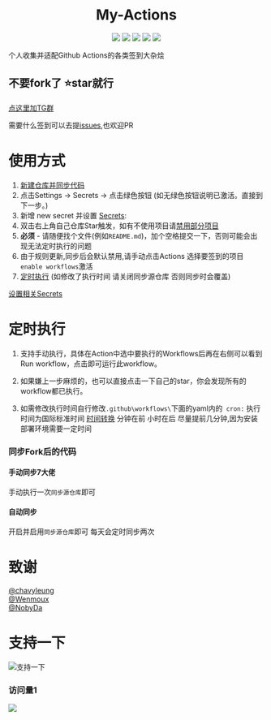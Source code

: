 
<div align="center">
<h1 align="center">My-Actions</h1>
<img src="https://img.shields.io/github/issues/MayoBlueSky/My-Actions?color=green">
<img src="https://img.shields.io/github/stars/MayoBlueSky/My-Actions?color=yellow">
<img src="https://img.shields.io/github/forks/MayoBlueSky/My-Actions?color=orange">
<img src="https://img.shields.io/github/license/MayoBlueSky/My-Actions?color=ff69b4">
<img src="https://img.shields.io/github/languages/code-size/MayoBlueSky/My-Actions?color=blueviolet">
</div>

个人收集并适配Github Actions的各类签到大杂烩
## 不要fork了 ⭐️star就行 #

[点这里加TG群](https://t.me/joinchat/Os0AUkWMJl43ODBl) 

需要什么签到可以去提[issues](https://github.com/MayoBlueSky/My-Actions/issues),也欢迎PR

# 使用方式
1. [新建仓库并同步代码](RepoSync.md)
2. 点击Settings -> Secrets -> 点击绿色按钮 (如无绿色按钮说明已激活。直接到下一步。)
3. 新增 new secret 并设置 [Secrets](Secrets.md):
4. 双击右上角自己仓库Star触发，如有不使用项目请[禁用部分项目](https://cdn.jsdelivr.net/gh/BlueskyClouds/Script/img/2020/10/19/img/2020-10-19.jpg)
6. **必须** - 请随便找个文件(例如`README.md`)，加个空格提交一下，否则可能会出现无法定时执行的问题
7. 由于规则更新,同步后会默认禁用,请手动点击Actions 选择要签到的项目 `enable workflows`激活
8. [定时执行](#定时执行) (如修改了执行时间 请关闭同步源仓库  否则同步时会覆盖)

[设置相关Secrets](Secrets.md)

# 定时执行
1. 支持手动执行，具体在Action中选中要执行的Workflows后再在右侧可以看到Run workflow，点击即可运行此workflow。

2. 如果嫌上一步麻烦的，也可以直接点击一下自己的star，你会发现所有的workflow都已执行。

3. 如需修改执行时间自行修改`.github\workflows\`下面的yaml内的` cron:` 执行时间为国际标准时间 [时间转换](http://www.timebie.com/cn/universalbeijing.php) 分钟在前 小时在后 尽量提前几分钟,因为安装部署环境需要一定时间

### 同步Fork后的代码

#### 手动同步7大佬

手动执行一次`同步源仓库`即可
#### 自动同步
开启并启用`同步源仓库`即可 每天会定时同步两次
# 致谢

[@chavyleung](https://github.com/chavyleung/)  
[@Wenmoux](https://github.com/Wenmoux/)  
[@NobyDa](https://github.com/NobyDa/)

# 支持一下

  ![支持一下](https://cdn.jsdelivr.net/gh/BlueskyClouds/Script@master/img/2021/05/25/img/wx.png)
### 访问量1

![](http://profile-counter.glitch.me/MayoBlueSky/count.svg)

